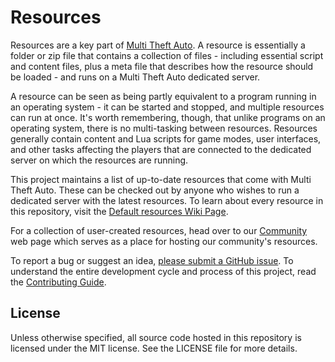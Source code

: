 # Resources

Resources are a key part of [Multi Theft Auto](https://github.com/multitheftauto). A resource is essentially a folder or zip file that contains a collection of files - including essential script and content files, plus a meta file that describes how the resource should be loaded - and runs on a Multi Theft Auto dedicated server.

A resource can be seen as being partly equivalent to a program running in an operating system - it can be started and stopped, and multiple resources can run at once. It's worth remembering, though, that unlike programs on an operating system, there is no multi-tasking between resources. Resources generally contain content and Lua scripts for game modes, user interfaces, and other tasks affecting the players that are connected to the dedicated server on which the resources are running.

This project maintains a list of up-to-date resources that come with Multi Theft Auto. These can be checked out by anyone who wishes to run a dedicated server with the latest resources. To learn about every resource in this repository, visit the [Default resources Wiki Page](https://wiki.multitheftauto.com/wiki/Default_resources).

For a collection of user-created resources, head over to our [Community](https://community.mtasa.com) web page which serves as a place for hosting our community's resources.

To report a bug or suggest an idea, [please submit a GitHub issue](https://github.com/multitheftauto/mtasa-resources/issues/new/choose). To understand the entire development cycle and process of this project, read the [Contributing Guide](https://github.com/multitheftauto/mtasa-docs/blob/main/mtasa-resources/CONTRIBUTING.md).

## License

Unless otherwise specified, all source code hosted in this repository is licensed under the MIT license. See the LICENSE file for more details.
